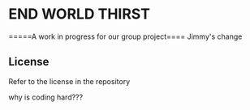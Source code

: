 # END WORLD THIRST

=====A work in progress for our group project====
Jimmy's change

## License

Refer to the license in the repository

why is coding hard???

